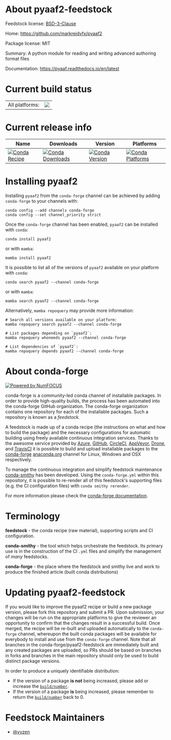 About pyaaf2-feedstock
======================

Feedstock license: [BSD-3-Clause](https://github.com/conda-forge/pyaaf2-feedstock/blob/main/LICENSE.txt)

Home: https://github.com/markreidvfx/pyaaf2

Package license: MIT

Summary: A python module for reading and writing advanced authoring format files

Documentation: https://pyaaf.readthedocs.io/en/latest

Current build status
====================


<table><tr><td>All platforms:</td>
    <td>
      <a href="https://dev.azure.com/conda-forge/feedstock-builds/_build/latest?definitionId=12702&branchName=main">
        <img src="https://dev.azure.com/conda-forge/feedstock-builds/_apis/build/status/pyaaf2-feedstock?branchName=main">
      </a>
    </td>
  </tr>
</table>

Current release info
====================

| Name | Downloads | Version | Platforms |
| --- | --- | --- | --- |
| [![Conda Recipe](https://img.shields.io/badge/recipe-pyaaf2-green.svg)](https://anaconda.org/conda-forge/pyaaf2) | [![Conda Downloads](https://img.shields.io/conda/dn/conda-forge/pyaaf2.svg)](https://anaconda.org/conda-forge/pyaaf2) | [![Conda Version](https://img.shields.io/conda/vn/conda-forge/pyaaf2.svg)](https://anaconda.org/conda-forge/pyaaf2) | [![Conda Platforms](https://img.shields.io/conda/pn/conda-forge/pyaaf2.svg)](https://anaconda.org/conda-forge/pyaaf2) |

Installing pyaaf2
=================

Installing `pyaaf2` from the `conda-forge` channel can be achieved by adding `conda-forge` to your channels with:

```
conda config --add channels conda-forge
conda config --set channel_priority strict
```

Once the `conda-forge` channel has been enabled, `pyaaf2` can be installed with `conda`:

```
conda install pyaaf2
```

or with `mamba`:

```
mamba install pyaaf2
```

It is possible to list all of the versions of `pyaaf2` available on your platform with `conda`:

```
conda search pyaaf2 --channel conda-forge
```

or with `mamba`:

```
mamba search pyaaf2 --channel conda-forge
```

Alternatively, `mamba repoquery` may provide more information:

```
# Search all versions available on your platform:
mamba repoquery search pyaaf2 --channel conda-forge

# List packages depending on `pyaaf2`:
mamba repoquery whoneeds pyaaf2 --channel conda-forge

# List dependencies of `pyaaf2`:
mamba repoquery depends pyaaf2 --channel conda-forge
```


About conda-forge
=================

[![Powered by
NumFOCUS](https://img.shields.io/badge/powered%20by-NumFOCUS-orange.svg?style=flat&colorA=E1523D&colorB=007D8A)](https://numfocus.org)

conda-forge is a community-led conda channel of installable packages.
In order to provide high-quality builds, the process has been automated into the
conda-forge GitHub organization. The conda-forge organization contains one repository
for each of the installable packages. Such a repository is known as a *feedstock*.

A feedstock is made up of a conda recipe (the instructions on what and how to build
the package) and the necessary configurations for automatic building using freely
available continuous integration services. Thanks to the awesome service provided by
[Azure](https://azure.microsoft.com/en-us/services/devops/), [GitHub](https://github.com/),
[CircleCI](https://circleci.com/), [AppVeyor](https://www.appveyor.com/),
[Drone](https://cloud.drone.io/welcome), and [TravisCI](https://travis-ci.com/)
it is possible to build and upload installable packages to the
[conda-forge](https://anaconda.org/conda-forge) [anaconda.org](https://anaconda.org/)
channel for Linux, Windows and OSX respectively.

To manage the continuous integration and simplify feedstock maintenance
[conda-smithy](https://github.com/conda-forge/conda-smithy) has been developed.
Using the ``conda-forge.yml`` within this repository, it is possible to re-render all of
this feedstock's supporting files (e.g. the CI configuration files) with ``conda smithy rerender``.

For more information please check the [conda-forge documentation](https://conda-forge.org/docs/).

Terminology
===========

**feedstock** - the conda recipe (raw material), supporting scripts and CI configuration.

**conda-smithy** - the tool which helps orchestrate the feedstock.
                   Its primary use is in the construction of the CI ``.yml`` files
                   and simplify the management of *many* feedstocks.

**conda-forge** - the place where the feedstock and smithy live and work to
                  produce the finished article (built conda distributions)


Updating pyaaf2-feedstock
=========================

If you would like to improve the pyaaf2 recipe or build a new
package version, please fork this repository and submit a PR. Upon submission,
your changes will be run on the appropriate platforms to give the reviewer an
opportunity to confirm that the changes result in a successful build. Once
merged, the recipe will be re-built and uploaded automatically to the
`conda-forge` channel, whereupon the built conda packages will be available for
everybody to install and use from the `conda-forge` channel.
Note that all branches in the conda-forge/pyaaf2-feedstock are
immediately built and any created packages are uploaded, so PRs should be based
on branches in forks and branches in the main repository should only be used to
build distinct package versions.

In order to produce a uniquely identifiable distribution:
 * If the version of a package **is not** being increased, please add or increase
   the [``build/number``](https://docs.conda.io/projects/conda-build/en/latest/resources/define-metadata.html#build-number-and-string).
 * If the version of a package **is** being increased, please remember to return
   the [``build/number``](https://docs.conda.io/projects/conda-build/en/latest/resources/define-metadata.html#build-number-and-string)
   back to 0.

Feedstock Maintainers
=====================

* [@vvzen](https://github.com/vvzen/)

